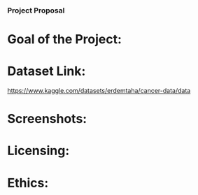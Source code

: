 ### Project Proposal

# Goal of the Project:

# Dataset Link: 
https://www.kaggle.com/datasets/erdemtaha/cancer-data/data

# Screenshots:

# Licensing:

# Ethics:
